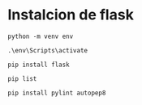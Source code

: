 # Instalcion de flask

```
python -m venv env

.\env\Scripts\activate

pip install flask

pip list

pip install pylint autopep8
```
